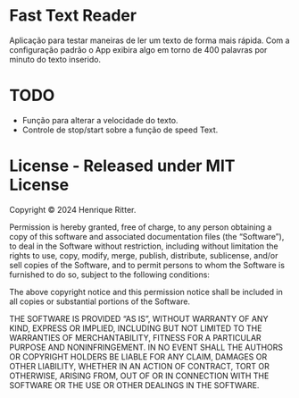 # Fast Text Reader

Aplicação para testar maneiras de ler um texto de forma mais rápida.
Com a configuração padrão o App exibira algo em torno de 400 palavras por minuto do texto inserido.

# TODO

- Função para alterar a velocidade do texto.
- Controle de stop/start sobre a função de speed Text.

# License - Released under MIT License

Copyright © 2024 Henrique Ritter.

Permission is hereby granted, free of charge, to any person obtaining a copy of this software and associated documentation files (the “Software”), to deal in the Software without restriction, including without limitation the rights to use, copy, modify, merge, publish, distribute, sublicense, and/or sell copies of the Software, and to permit persons to whom the Software is furnished to do so, subject to the following conditions:

The above copyright notice and this permission notice shall be included in all copies or substantial portions of the Software.

THE SOFTWARE IS PROVIDED “AS IS”, WITHOUT WARRANTY OF ANY KIND, EXPRESS OR IMPLIED, INCLUDING BUT NOT LIMITED TO THE WARRANTIES OF MERCHANTABILITY, FITNESS FOR A PARTICULAR PURPOSE AND NONINFRINGEMENT. IN NO EVENT SHALL THE AUTHORS OR COPYRIGHT HOLDERS BE LIABLE FOR ANY CLAIM, DAMAGES OR OTHER LIABILITY, WHETHER IN AN ACTION OF CONTRACT, TORT OR OTHERWISE, ARISING FROM, OUT OF OR IN CONNECTION WITH THE SOFTWARE OR THE USE OR OTHER DEALINGS IN THE SOFTWARE.
